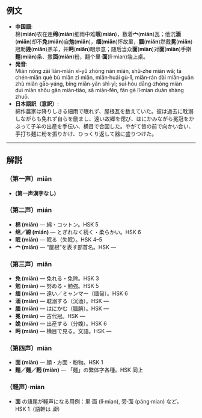 ## 例文  
* **中国語**:  
  棉(**mián**)农在连**绵**(**mián**)细雨中难**眠**(**mián**)，数着**宀**(**mián**)瓦；他沉**湎**(**miǎn**)却不**免**(**miǎn**)自**勉**(**miǎn**)，**缅**(**miǎn**)怀故里，**腼**(**miǎn**)然戴**冕**(**miǎn**)冠助**娩**(**miǎn**)羔羊，并**眄**(**miǎn**)眼示意；随后当众**面**(**miàn**)对**面**(**miàn**)手擀**麵**(**miàn**)条、撒**面**(**miàn**)粉，翻个里·**面**(lǐ·mian)端上桌。  
* **発音**:  
  Mián nóng zài lián‑mián xì‑yǔ zhōng nán mián, shǔ‑zhe mián wǎ; tā chén‑miǎn què bù miǎn zì miǎn, miǎn‑huái gù‑lǐ, miǎn‑rán dài miǎn‑guān zhù miǎn gāo‑yáng, bìng miǎn‑yǎn shì‑yì; suí‑hòu dāng‑zhòng miàn duì miàn shǒu gǎn miàn‑tiáo, sǎ miàn‑fěn, fān gè lǐ·mian duān shàng zhuō.  
* **日本語訳（意訳）**:  
  綿作農家は降りしきる細雨で眠れず、屋根瓦を数えていた。彼は過去に耽溺しながらも免れず自らを励まし、遠い故郷を偲び、はにかみながら冕冠をかぶって子羊の出産を手伝い、横目で合図した。やがて皆の前で向かい合い、手打ち麺に粉を振りかけ、ひっくり返して器に盛りつけた。  

---

## 解説  

### （第一声）miān  
* **(第一声漢字なし)**  

### （第二声）mián  
* **棉 (mián)** — 綿・コットン。HSK 5  
* **绵／綿 (mián)** — とぎれなく続く・柔らかい。HSK 6  
* **眠 (mián)** — 眠る（失眠）。HSK 4–5  
* **宀 (mián)** — “屋根”を表す部首名。HSK —  

### （第三声）miǎn  
* **免 (miǎn)** — 免れる・免除。HSK 3  
* **勉 (miǎn)** — 努める・勉強。HSK 5  
* **缅 (miǎn)** — 遠い／ミャンマー（缅甸）。HSK 6  
* **湎 (miǎn)** — 耽溺する（沉湎）。HSK —  
* **腼 (miǎn)** — はにかむ（腼腆）。HSK —  
* **冕 (miǎn)** — 古代冠。HSK —  
* **娩 (miǎn)** — 出産する（分娩）。HSK 6  
* **眄 (miǎn)** — 横目で見る。文語。HSK —  

### （第四声）miàn  
* **面 (miàn)** — 顔・方面・粉物。HSK 1  
* **麵／麺／麪 (miàn)** — 「麺」の繁体字各種。HSK 同上  

### （軽声）·mian  
* **面** の語尾が軽声になる用例：里·面 (lǐ·mian), 旁·面 (páng·mian) など。HSK 1（語幹は *面*）  
